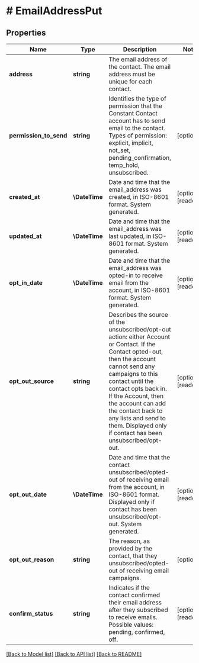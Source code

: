 # # EmailAddressPut

## Properties

Name | Type | Description | Notes
------------ | ------------- | ------------- | -------------
**address** | **string** | The email address of the contact. The email address must be unique for each contact. |
**permission_to_send** | **string** | Identifies the type of permission that the Constant Contact account has to send email to the contact. Types of permission: explicit, implicit, not_set, pending_confirmation, temp_hold, unsubscribed. | [optional]
**created_at** | **\DateTime** | Date and time that the email_address was created, in ISO-8601 format. System generated. | [optional] [readonly]
**updated_at** | **\DateTime** | Date and time that the email_address was last updated, in ISO-8601 format. System generated. | [optional] [readonly]
**opt_in_date** | **\DateTime** | Date and time that the email_address was opted-in to receive email from the account, in ISO-8601 format. System generated. | [optional] [readonly]
**opt_out_source** | **string** | Describes the source of the unsubscribed/opt-out action: either Account or Contact. If the Contact opted-out, then the account cannot send any campaigns to this contact until the contact opts back in. If the Account, then the account can add the contact back to any lists and send to them. Displayed only if contact has been unsubscribed/opt-out. | [optional] [readonly]
**opt_out_date** | **\DateTime** | Date and time that the contact unsubscribed/opted-out of receiving email from the account, in ISO-8601 format. Displayed only if contact has been unsubscribed/opt-out. System generated. | [optional] [readonly]
**opt_out_reason** | **string** | The reason, as provided by the contact, that they unsubscribed/opted-out of receiving email campaigns. | [optional]
**confirm_status** | **string** | Indicates if the contact confirmed their email address after they subscribed to receive emails. Possible values: pending, confirmed, off. | [optional] [readonly]

[[Back to Model list]](../../README.md#models) [[Back to API list]](../../README.md#endpoints) [[Back to README]](../../README.md)
